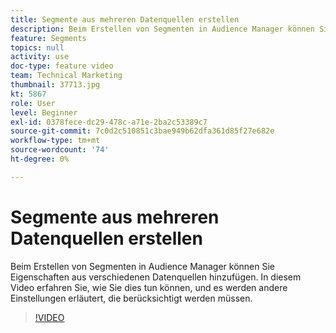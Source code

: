 ```yaml
---
title: Segmente aus mehreren Datenquellen erstellen
description: Beim Erstellen von Segmenten in Audience Manager können Sie Eigenschaften aus verschiedenen Datenquellen hinzufügen. In diesem Video erfahren Sie, wie Sie dies tun können, und es werden andere Einstellungen erläutert, die berücksichtigt werden müssen.
feature: Segments
topics: null
activity: use
doc-type: feature video
team: Technical Marketing
thumbnail: 37713.jpg
kt: 5867
role: User
level: Beginner
exl-id: 0378fece-dc29-478c-a71e-2ba2c53389c7
source-git-commit: 7c0d2c510851c3bae949b62dfa361d85f27e682e
workflow-type: tm+mt
source-wordcount: '74'
ht-degree: 0%

---
```


# Segmente aus mehreren Datenquellen erstellen

Beim Erstellen von Segmenten in Audience Manager können Sie Eigenschaften aus verschiedenen Datenquellen hinzufügen. In diesem Video erfahren Sie, wie Sie dies tun können, und es werden andere Einstellungen erläutert, die berücksichtigt werden müssen.

>[!VIDEO](https://video.tv.adobe.com/v/37713/?quality=12&learn=on)
